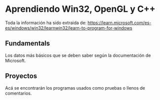 # Aprendiendo Win32, OpenGL y C++
Toda la información ha sido extraida de: 
https://learn.microsoft.com/es-es/windows/win32/learnwin32/learn-to-program-for-windows
## Fundamentals
Los datos más básicos que se deben saber según la documentación de Microsoft.
## Proyectos
Acá se encontrarán los programas usados como pruebas o llenos de comentarios.

